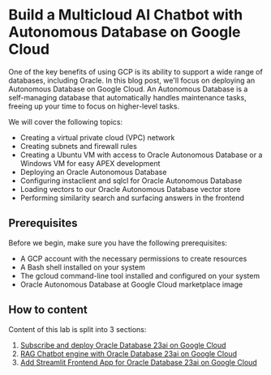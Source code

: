 # Build a Multicloud AI Chatbot with Autonomous Database on Google Cloud

One of the key benefits of using GCP is its ability to support a wide range of databases, including Oracle. In this blog post, we'll focus on deploying an Autonomous Database on Google Cloud. An Autonomous Database is a self-managing database that automatically handles maintenance tasks, freeing up your time to focus on higher-level tasks.

 We will cover the following topics:

- Creating a virtual private cloud (VPC) network
- Creating subnets and firewall rules
- Creating a Ubuntu VM with access to Oracle Autonomous Database or a Windows VM for easy APEX development
- Deploying an Oracle Autonomous Database
- Configuring instaclient and sqlcl for Oracle Autonomous Database
- Loading vectors to our Oracle Autonomous Database vector store
- Performing similarity search and surfacing answers in the frontend

## Prerequisites

Before we begin, make sure you have the following prerequisites:

- A GCP account with the necessary permissions to create resources
- A Bash shell installed on your system
- The gcloud command-line tool installed and configured on your system
- Oracle Autonomous Database at Google Cloud marketplace image

## How to content

Content of this lab is split into 3 sections:

1. [Subscribe and deploy Oracle Database 23ai on Google Cloud](README_INFRASTRUCTURE.md)  
2. [RAG Chatbot engine with Oracle Database 23ai on Google Cloud](README_RAG.md)  
3. [Add Streamlit Frontend App for Oracle Database 23ai on Google Cloud](README_FRONTEND.md)